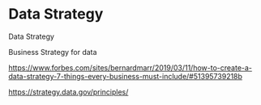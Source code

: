 # Data Strategy
Data Strategy

Business Strategy for data

https://www.forbes.com/sites/bernardmarr/2019/03/11/how-to-create-a-data-strategy-7-things-every-business-must-include/#51395739218b

https://strategy.data.gov/principles/
